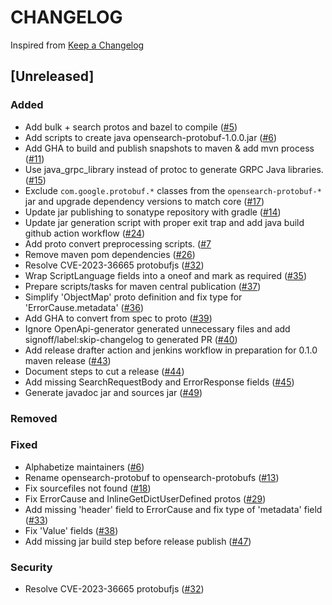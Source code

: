 # CHANGELOG

Inspired from [Keep a Changelog](https://keepachangelog.com/en/1.0.0/)

## [Unreleased]

### Added
- Add bulk + search protos and bazel to compile ([#5](https://github.com/opensearch-project/opensearch-protobufs/pull/5))
- Add scripts to create java opensearch-protobuf-1.0.0.jar ([#6](https://github.com/opensearch-project/opensearch-protobufs/pull/6))
- Add GHA to build and publish snapshots to maven & add mvn process ([#11](https://github.com/opensearch-project/opensearch-protobufs/pull/11))
- Use java_grpc_library instead of protoc to generate GRPC Java libraries. ([#15](https://github.com/opensearch-project/opensearch-protobufs/pull/15))
- Exclude `com.google.protobuf.*` classes from the `opensearch-protobuf-*` jar and upgrade dependency versions to match core ([#17](https://github.com/opensearch-project/opensearch-protobufs/pull/17))
- Update jar publishing to sonatype repository with gradle ([#14](https://github.com/opensearch-project/opensearch-protobufs/pull/14))
- Update jar generation script with proper exit trap and add java build github action workflow ([#24](https://github.com/opensearch-project/opensearch-protobufs/pull/24))
- Add proto convert preprocessing scripts. ([#7](https://github.com/opensearch-project/opensearch-protobufs/pull/7)
- Remove maven pom dependencies ([#26](https://github.com/opensearch-project/opensearch-protobufs/pull/26))
- Resolve CVE-2023-36665 protobufjs ([#32](https://github.com/opensearch-project/opensearch-protobufs/pull/32))
- Wrap ScriptLanguage fields into a oneof and mark as required ([#35](https://github.com/opensearch-project/opensearch-protobufs/pull/35))
- Prepare scripts/tasks for maven central publication ([#37](https://github.com/opensearch-project/opensearch-protobufs/pull/37))
- Simplify 'ObjectMap' proto definition and fix type for 'ErrorCause.metadata' ([#36](https://github.com/opensearch-project/opensearch-protobufs/pull/36))
- Add GHA to convert from spec to proto ([#39](https://github.com/opensearch-project/opensearch-protobufs/pull/39))
- Ignore OpenApi-generator generated unnecessary files and add signoff/label:skip-changelog to generated PR ([#40](https://github.com/opensearch-project/opensearch-protobufs/pull/40))
- Add release drafter action and jenkins workflow in preparation for 0.1.0 maven release ([#43](https://github.com/opensearch-project/opensearch-protobufs/pull/43))
- Document steps to cut a release ([#44](https://github.com/opensearch-project/opensearch-protobufs/pull/44))
- Add missing SearchRequestBody and ErrorResponse fields ([#45](https://github.com/opensearch-project/opensearch-protobufs/pull/45))
- Generate javadoc jar and sources jar ([#49](https://github.com/opensearch-project/opensearch-protobufs/pull/49))

### Removed

### Fixed
- Alphabetize maintainers ([#6](https://github.com/opensearch-project/opensearch-protobufs/pull/7))
- Rename opensearch-protobuf to opensearch-protobufs ([#13](https://github.com/opensearch-project/opensearch-protobufs/pull/13))
- Fix sourcefiles not found ([#18](https://github.com/opensearch-project/opensearch-protobufs/pull/18))
- Fix ErrorCause and InlineGetDictUserDefined protos ([#29](https://github.com/opensearch-project/opensearch-protobufs/pull/29))
- Add missing 'header' field to ErrorCause and fix type of 'metadata' field ([#33](https://github.com/opensearch-project/opensearch-protobufs/pull/33))
- Fix 'Value' fields ([#38](https://github.com/opensearch-project/opensearch-protobufs/pull/38))
- Add missing jar build step before release publish ([#47](https://github.com/opensearch-project/opensearch-protobufs/pull/47))

### Security
- Resolve CVE-2023-36665 protobufjs ([#32](https://github.com/opensearch-project/opensearch-protobufs/pull/32))
